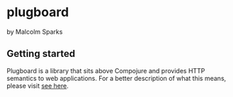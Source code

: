 # plugboard
by Malcolm Sparks

## Getting started

Plugboard is a library that sits above Compojure and provides HTTP semantics to web applications. For a better description of what this means, please visit [see here](http://webmachine.basho.com/diagram.html).
